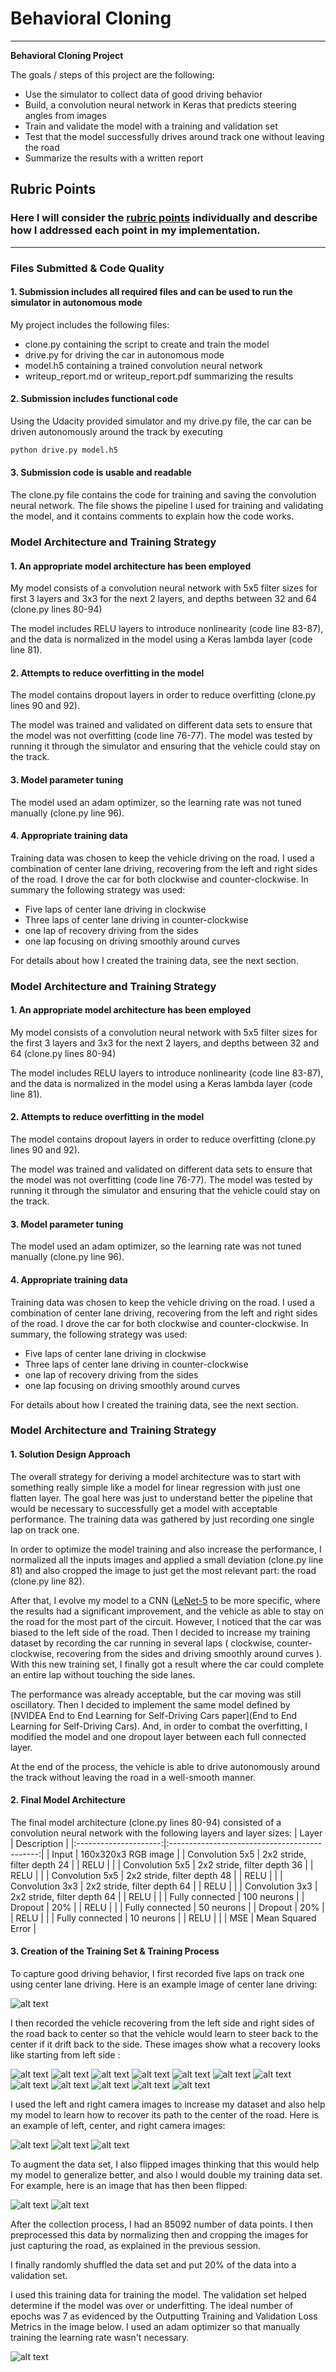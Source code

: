# **Behavioral Cloning** 

---

**Behavioral Cloning Project**

The goals / steps of this project are the following:
* Use the simulator to collect data of good driving behavior
* Build, a convolution neural network in Keras that predicts steering angles from images
* Train and validate the model with a training and validation set
* Test that the model successfully drives around track one without leaving the road
* Summarize the results with a written report


[//]: # (Image References)

[image1]: ./examples/center.jpg "Center Image"
[image2]: ./examples/left_side.jpg "Left Drifted Image"
[image3]: ./examples/recovery_1.jpg "Recovery Image 1"
[image4]: ./examples/recovery_2.jpg "Recovery Image 2"
[image5]: ./examples/recovery_3.jpg "Recovery Image 3"
[image6]: ./examples/recovery_4.jpg "Recovery Image 4"
[image7]: ./examples/recovery_5.jpg "Recovery Image 5"
[image8]: ./examples/recovery_6.jpg "Recovery Image 6"
[image9]: ./examples/recovery_7.jpg "Recovery Image 7"
[image10]: ./examples/recovery_8.jpg "Recovery Image 8"
[image11]: ./examples/recovery_9.jpg "Recovery Image 9"
[image12]: ./examples/recovery_10.jpg "Recovery Image 10"
[image13]: ./examples/recovery_11.jpg "Recovery Image 11"
[image14]: ./examples/normal.jpg "Normal Image"
[image15]: ./examples/flipped.jpg "Flipped Image"
[image16]: ./examples/left.jpg "Left Image"
[image17]: ./examples/right.jpg "Right Image"
[image18]: ./examples/histogram.png "Histogram"

## Rubric Points
### Here I will consider the [rubric points](https://review.udacity.com/#!/rubrics/432/view) individually and describe how I addressed each point in my implementation.  

---
### Files Submitted & Code Quality

#### 1. Submission includes all required files and can be used to run the simulator in autonomous mode

My project includes the following files:
* clone.py containing the script to create and train the model
* drive.py for driving the car in autonomous mode
* model.h5 containing a trained convolution neural network 
* writeup_report.md or writeup_report.pdf summarizing the results

#### 2. Submission includes functional code
Using the Udacity provided simulator and my drive.py file, the car can be driven autonomously around the track by executing 
```sh
python drive.py model.h5
```

#### 3. Submission code is usable and readable

The clone.py file contains the code for training and saving the convolution neural network. The file shows the pipeline I used for training and validating the model, and it contains comments to explain how the code works.

### Model Architecture and Training Strategy

#### 1. An appropriate model architecture has been employed

My model consists of a convolution neural network with 5x5 filter sizes for first 3 layers and 3x3 for the next 2 layers, and depths between 32 and 64 (clone.py lines 80-94) 

The model includes RELU layers to introduce nonlinearity (code line 83-87), and the data is normalized in the model using a Keras lambda layer (code line 81). 

#### 2. Attempts to reduce overfitting in the model

The model contains dropout layers in order to reduce overfitting (clone.py lines 90 and 92). 

The model was trained and validated on different data sets to ensure that the model was not overfitting (code line 76-77). The model was tested by running it through the simulator and ensuring that the vehicle could stay on the track.

#### 3. Model parameter tuning

The model used an adam optimizer, so the learning rate was not tuned manually (clone.py line 96).

#### 4. Appropriate training data

Training data was chosen to keep the vehicle driving on the road. I used a combination of center lane driving, recovering from the left and right sides of the road.
I drove the car for both clockwise and counter-clockwise.
In summary the following strategy was used:
 - Five laps of center lane driving in clockwise
 - Three laps of center lane driving in counter-clockwise
 - one lap of recovery driving from the sides
 - one lap focusing on driving smoothly around curves

For details about how I created the training data, see the next section. 

### Model Architecture and Training Strategy

#### 1. An appropriate model architecture has been employed

My model consists of a convolution neural network with 5x5 filter sizes for the first 3 layers and 3x3 for the next 2 layers, and depths between 32 and 64 (clone.py lines 80-94) 

The model includes RELU layers to introduce nonlinearity (code line 83-87), and the data is normalized in the model using a Keras lambda layer (code line 81). 

#### 2. Attempts to reduce overfitting in the model

The model contains dropout layers in order to reduce overfitting (clone.py lines 90 and 92). 

The model was trained and validated on different data sets to ensure that the model was not overfitting (code line 76-77). The model was tested by running it through the simulator and ensuring that the vehicle could stay on the track.

#### 3. Model parameter tuning

The model used an adam optimizer, so the learning rate was not tuned manually (clone.py line 96).

#### 4. Appropriate training data

Training data was chosen to keep the vehicle driving on the road. I used a combination of center lane driving, recovering from the left and right sides of the road.
I drove the car for both clockwise and counter-clockwise.
In summary, the following strategy was used:
 - Five laps of center lane driving in clockwise
 - Three laps of center lane driving in counter-clockwise
 - one lap of recovery driving from the sides
 - one lap focusing on driving smoothly around curves

For details about how I created the training data, see the next section. 

### Model Architecture and Training Strategy

#### 1. Solution Design Approach

The overall strategy for deriving a model architecture was to start with something really simple like a model for linear regression with just one flatten layer. The goal here was just to understand better the pipeline that would be necessary to successfully get a model with acceptable performance.
The training data was gathered by just recording one single lap on track one.

In order to optimize the model training and also increase the performance, I normalized all the inputs images and applied a small deviation (clone.py line 81) and also cropped the image to just get the most relevant part: the road (clone.py line 82).

After that, I evolve my model to a CNN ([LeNet-5](http://yann.lecun.com/exdb/publis/pdf/lecun-01a.pdf) to be more specific, where the results had a significant improvement, and the vehicle as able to stay on the road for the most part of the circuit. However, I noticed that the car was biased to the left side of the road.
Then I decided to increase my training dataset by recording the car running in several laps ( clockwise, counter-clockwise, recovering from the sides and driving smoothly around curves ). With this new training set, I finally got a result where the car could complete an entire lap without touching the side lanes.

The performance was already acceptable, but the car moving was still oscillatory. Then I decided to implement the same model defined by [NVIDEA End to End Learning for Self-Driving Cars paper](End to End Learning for Self-Driving Cars). And, in order to combat the overfitting, I modified the model and one dropout layer between each full connected layer.

At the end of the process, the vehicle is able to drive autonomously around the track without leaving the road in a well-smooth manner.

#### 2. Final Model Architecture

The final model architecture (clone.py lines 80-94) consisted of a convolution neural network with the following layers and layer sizes:
| Layer         		|     Description	        					| 
|:---------------------:|:---------------------------------------------:| 
| Input         		| 160x320x3 RGB image   							| 
| Convolution 5x5     	| 2x2 stride, filter depth 24 	|
| RELU					|												|
| Convolution 5x5     	| 2x2 stride, filter depth 36 	|
| RELU					|												|
| Convolution 5x5     	| 2x2 stride, filter depth 48 	|
| RELU					|												|
| Convolution 3x3     	| 2x2 stride, filter depth 64 	|
| RELU					|												|
| Convolution 3x3     	| 2x2 stride, filter depth 64 	|
| RELU					|												|
| Fully connected		| 100 neurons        									|
| Dropout		| 20%       									|
| RELU					|												|
| Fully connected		| 50 neurons        									|
| Dropout		| 20%       									|
| RELU					|												|
| Fully connected		| 10 neurons        									|
| RELU					|												|
| MSE				| Mean Squared Error        									|


#### 3. Creation of the Training Set & Training Process

To capture good driving behavior, I first recorded five laps on track one using center lane driving. Here is an example image of center lane driving:

![alt text][image1]

I then recorded the vehicle recovering from the left side and right sides of the road back to center so that the vehicle would learn to steer back to the center if it drift back to the side. These images show what a recovery looks like starting from left side :

![alt text][image2]
![alt text][image3]
![alt text][image4]
![alt text][image5]
![alt text][image6]
![alt text][image7]
![alt text][image8]
![alt text][image9]
![alt text][image10]
![alt text][image11]
![alt text][image12]
![alt text][image13]

I used the left and right camera images to increase my dataset and also help my model to learn how to recover its path to the center of the road. Here is an example of left, center, and right camera images:

![alt text][image16]
![alt text][image1]
![alt text][image17]

To augment the data set, I also flipped images thinking that this would help my model to generalize better, and also I would double my training data set. For example, here is an image that has then been flipped:

![alt text][image14]
![alt text][image15]

After the collection process, I had an 85092 number of data points. I then preprocessed this data by normalizing then and cropping the images for just capturing the road, as explained in the previous session.

I finally randomly shuffled the data set and put 20% of the data into a validation set. 

I used this training data for training the model. The validation set helped determine if the model was over or underfitting. The ideal number of epochs was 7 as evidenced by the Outputting Training and Validation Loss Metrics in the image below. I used an adam optimizer so that manually training the learning rate wasn't necessary.

![alt text][image18]
